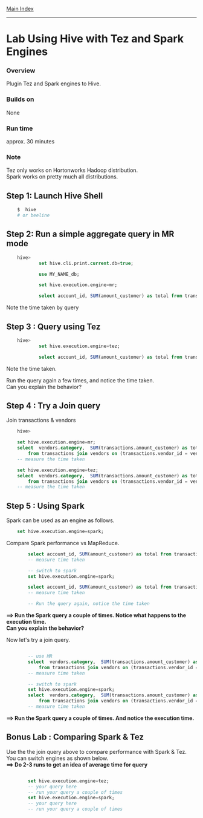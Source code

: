 <link rel='stylesheet' href='../assets/css/main.css'/>

[Main Index](../../README.md)

-----
# Lab  Using Hive with Tez and Spark Engines


### Overview
Plugin Tez and Spark engines to Hive.

### Builds on
None

### Run time
approx. 30 minutes

### Note
Tez only works on Hortonworks Hadoop distribution.  
Spark works on pretty much all distributions.


## Step 1: Launch Hive Shell
```bash
    $  hive
    # or beeline
```

## Step 2: Run a simple aggregate query in MR mode
```sql
    hive>
            set hive.cli.print.current.db=true;

            use MY_NAME_db;

            set hive.execution.engine=mr;  

            select account_id, SUM(amount_customer) as total from transactions group by account_id order by total desc limit 10;
```

Note the time taken by query

## Step 3 : Query using Tez

```sql
    hive>
            set hive.execution.engine=tez;  

            select account_id, SUM(amount_customer) as total from transactions group by account_id order by total desc limit 10;
```

Note the time taken.

Run the query again a few times, and notice the time taken.  
Can you explain the behavior?


## Step 4 : Try a Join query
Join transactions & vendors

```sql
    hive>

    set hive.execution.engine=mr;  
    select  vendors.category,  SUM(transactions.amount_customer) as total
        from transactions join vendors on (transactions.vendor_id = vendors.id) group by vendors.category ;
    -- measure the time taken

    set hive.execution.engine=tez;  
    select  vendors.category,  SUM(transactions.amount_customer) as total
        from transactions join vendors on (transactions.vendor_id = vendors.id) group by vendors.category ;
    -- measure the time taken
```

## Step 5 : Using Spark
Spark can be used as an engine as follows.
```sql
    set hive.execution.engine=spark;  
```

Compare Spark performance vs MapReduce.


```sql
        select account_id, SUM(amount_customer) as total from transactions group by account_id order by total desc limit 10;
        -- measure time taken

        -- switch to spark
        set hive.execution.engine=spark;  

        select account_id, SUM(amount_customer) as total from transactions group by account_id order by total desc limit 10;
        -- measure time taken

        -- Run the query again, notice the time taken
```
**==> Run the Spark query a couple of times.  Notice what happens to the execution time.  
Can you explain the behavior?**

Now let's try a join query.

```sql

        -- use MR
        select  vendors.category,  SUM(transactions.amount_customer) as total
            from transactions join vendors on (transactions.vendor_id = vendors.id) group by vendors.category ;
        -- measure time taken

        -- switch to spark
        set hive.execution.engine=spark;  
        select  vendors.category,  SUM(transactions.amount_customer) as total
            from transactions join vendors on (transactions.vendor_id = vendors.id) group by vendors.category ;
        -- measure time taken

```
**==> Run the Spark query a couple of times.  And notice the execution time.**

## Bonus Lab : Comparing Spark & Tez
Use the the join query above to compare performance with Spark & Tez.  
You can switch engines as shown below.  
**==> Do 2-3 runs to get an idea of average time for query**

```sql

        set hive.execution.engine=tez;  
        -- your query here
        -- run your query a couple of times
        set hive.execution.engine=spark;  
        -- your query here
        -- run your query a couple of times
```
